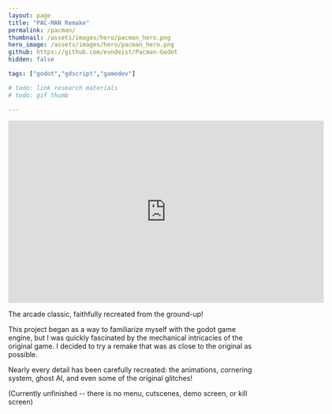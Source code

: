 ```yaml
---
layout: page
title: "PAC-MAN Remake"
permalink: /pacman/
thumbnail: /assets/images/hero/pacman_hero.png
hero_image: /assets/images/hero/pacman_hero.png
github: https://github.com/evndeist/Pacman-Godot
hidden: false

tags: ["godot","gdscript","gamedev"]

# todo: link research materials
# todo: gif thumb

---
```


<iframe frameborder="0" src="https://itch.io/embed-upload/8116050?color=333333" allowfullscreen="" width="640" height="370"><a href="https://evandeist.itch.io/pac-man-remake">Play Pac Man Remake on itch.io</a></iframe>

The arcade classic, faithfully recreated from the ground-up!

This project began as a way to familiarize myself with the godot game engine, 
but I was quickly fascinated by the mechanical intricacies of the original game. 
I decided to try a remake that was as close to the original as possible.

Nearly every detail has been carefully recreated: the animations, cornering system, ghost AI, and even some of the original glitches!

(Currently unfinished -- there is no menu, cutscenes, demo screen, or kill screen)